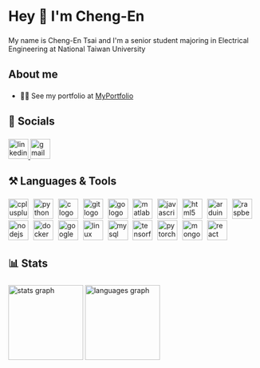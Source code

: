 <h1 align="left">Hey 👋 I'm Cheng-En</h1>

###

<p align="left">My name is Cheng-En Tsai and I'm a senior student majoring in Electrical Engineering at National Taiwan University</p>

###

<h2 align="left">About me</h2>

###

- 👨‍💻 See my portfolio at [MyPortfolio](http://xntsai.github.io)

###

<h2 align="left">📱 Socials</h2>

###

<div align="left">
  <a href="https://www.linkedin.com/in/cheng-en-tsai/" target="_blank">
    <img src="https://img.shields.io/static/v1?message=LinkedIn&logo=linkedin&label=&color=0077B5&logoColor=white&labelColor=&style=for-the-badge" height="40" alt="linkedin logo"  />
  </a>
  <a href="johnnytsai920315@gmail.com" target="_blank">
    <img src="https://img.shields.io/static/v1?message=Gmail&logo=gmail&label=&color=D14836&logoColor=white&labelColor=&style=for-the-badge" height="40" alt="gmail logo"  />
  </a>
</div>

###

<h2 align="left">⚒️ Languages & Tools</h2>

###

<div align="left">
  <img src="https://skillicons.dev/icons?i=cpp" height="40" alt="cplusplus logo"  />
  <img width="2" />
  <img src="https://skillicons.dev/icons?i=py" height="40" alt="python logo"  />
  <img width="2" />
  <img src="https://skillicons.dev/icons?i=c" height="40" alt="c logo"  />
  <img width="2" />
  <img src="https://skillicons.dev/icons?i=git" height="40" alt="git logo"  />
  <img width="2" />
  <img src="https://skillicons.dev/icons?i=go" height="40" alt="go logo"  />
  <img width="2" />
  <img src="https://skillicons.dev/icons?i=matlab" height="40" alt="matlab logo"  />
  <img width="2" />
  <img src="https://cdn.jsdelivr.net/gh/devicons/devicon/icons/javascript/javascript-original.svg" height="40" alt="javascript logo"  />
  <img width="2" />
  <img src="https://skillicons.dev/icons?i=html" height="40" alt="html5 logo"  />
  <img width="2" />
  <img src="https://skillicons.dev/icons?i=arduino" height="40" alt="arduino logo"  />
  <img width="2" />
  <img src="https://skillicons.dev/icons?i=raspberrypi" height="40" alt="raspberrypi logo"  />
  <img width="2" />
  <img src="https://cdn.jsdelivr.net/gh/devicons/devicon/icons/nodejs/nodejs-original.svg" height="40" alt="nodejs logo"  />
  <img width="2" />
  <img src="https://skillicons.dev/icons?i=docker" height="40" alt="docker logo"  />
  <img width="2" />
  <img src="https://skillicons.dev/icons?i=gcp" height="40" alt="googlecloud logo"  />
  <img width="2" />
  <img src="https://skillicons.dev/icons?i=linux" height="40" alt="linux logo"  />
  <img width="2" />
  <img src="https://skillicons.dev/icons?i=mysql" height="40" alt="mysql logo"  />
  <img width="2" />
  <img src="https://skillicons.dev/icons?i=tensorflow" height="40" alt="tensorflow logo"  />
  <img width="2" />
  <img src="https://skillicons.dev/icons?i=pytorch" height="40" alt="pytorch logo"  />
  <img width="2" />
  <img src="https://skillicons.dev/icons?i=mongodb" height="40" alt="mongodb logo"  />
  <img width="2" />
  <img src="https://cdn.jsdelivr.net/gh/devicons/devicon/icons/react/react-original.svg" height="40" alt="react logo"  />
</div>

###

<h2 align="left">📊 Stats</h2>

###

<div align="left">
  <img src="https://github-readme-stats.vercel.app/api?username=xNTsai&hide_title=false&hide_rank=false&show_icons=true&include_all_commits=true&count_private=true&disable_animations=false&theme=ayu-mirage&locale=en&hide_border=false&order=1" height="150" alt="stats graph"  />
  <img src="https://github-readme-stats.vercel.app/api/top-langs?username=xNTsai&locale=en&hide_title=false&layout=compact&card_width=320&langs_count=6&theme=ayu-mirage&hide_border=false&order=2" height="150" alt="languages graph"  />
</div>

###
